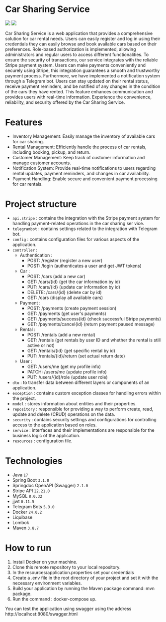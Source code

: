 # Car Sharing Service
![](C:\Users\nadia\Desktop\b9f4062c-3831-4f1a-bf1a-3a79b8042257.jfif)
<img src="https://i2.paste.pics/OMYLR.png">

Car Sharing Service is a web application that provides a comprehensive solution for car rental needs. Users can easily register and log in using their credentials they can easily browse and book available cars based on their preferences. Role-based authorization is implemented, allowing administrators and regular users to access different functionalities. To ensure the security of transactions, our service integrates with the reliable Stripe payment system. Users can make payments conveniently and securely using Stripe, this integration guarantees a smooth and trustworthy payment process. Furthermore, we have implemented a notification system through a Telegram bot. Users can stay updated on their rental status, receive payment reminders, and be notified of any changes in the condition of the cars they have rented. This feature enhances communication and provides users with real-time information. Experience the convenience, reliability, and security offered by the Car Sharing Service.

# Features

- Inventory Management: Easily manage the inventory of available cars for car sharing.
- Rental Management: Efficiently handle the process of car rentals, including booking, pickup, and return.
- Customer Management: Keep track of customer information and manage customer accounts.
- Notification System: Provide real-time notifications to users regarding rental updates, payment reminders, and changes in car availability.
- Payment Handling: Enable secure and convenient payment processing for car rentals.

# Project structure

- `api.stripe` : contains the integration with the Stripe payment system for handling payment-related operations in the car sharing ser vice.
- `telegrambot` : contains settings related to the integration with Telegram bot.
- `config` : contains configuration files for various aspects of the application.
- `controller` :
    - Authentication :
        - POST: /register (register a new user)
        - POST: /login (authenticates a user and  get JWT tokens)
    - Car :
        - POST: /cars (add a new car)
        - GET: /cars/{id} (get the car information by id)
        - PUT: /cars/{id} (update car information by id)
        - DELETE: /cars/{id} (delete car by id)
        - GET: /cars (display all available cars)
    - Payment :
        - POST: /payments (create payment session)
        - GET: /payments (get user's payments)
        - GET: /payments/success{id} (check successful Stripe payments)
        - GET: /payments/cancel{id} (return payment paused message)
    - Rental :
        - POST: /rentals (add a new rental)
        - GET: /rentals (get rentals by user ID and whether the rental is still active or not)
        - GET: /rentals/{id} (get specific rental by id)
        - PUT: /rentals/{id}/return (set actual return date)
    - User :
        - GET: /users/me (get my profile info)
        - PATCH: /users/me (update profile info)
        - PUT: /users/{id}/role (update user role)
- `dto` : to transfer data between different layers or components of an application.
- `exception` : contains custom exception classes for handling errors within the project.
- `model` : stores information about entities and their properties.
- `repository` : responsible for providing a way to perform create, read, update and delete (CRUD) operations on the data.
- `security` : contains security settings and configurations for controlling access to the application based on roles.
- `service` : interfaces and their implementations are responsible for the business logic of the application.
- `resources` : configuration file.

# Technologies
- Java `17`
- Spring Boot `3.1.0`
- Springdoc OpenAPI (Swagger) `2.1.0`
- Stripe API `22.21.0`
- MySQL `8.0.32`
- jjwt `0.11.5`
- Telegram Bots `5.3.0`
- Docker `24.0.2`
- Liquibase
- Lombok
- Maven `3.8.7`

# How to run
1. Install Docker on your machine.
2. Clone this remote repository to your local repository.
3. In the resources/application.properties set your credentials
4. Create a .env file in the root directory of your project and set it with the necessary environment variables.
5. Build your application by running the Maven package command: mvn package.
6. Run the command : docker-compose up.

You can test the application using swagger using the address http://localhost:8080/swagger.html
